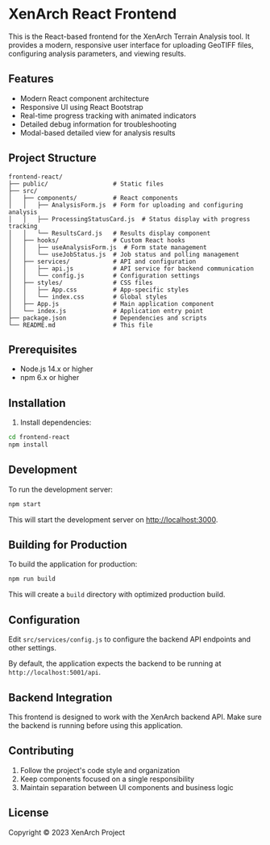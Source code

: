 # XenArch React Frontend

This is the React-based frontend for the XenArch Terrain Analysis tool. It provides a modern, responsive user interface for uploading GeoTIFF files, configuring analysis parameters, and viewing results.

## Features

- Modern React component architecture
- Responsive UI using React Bootstrap
- Real-time progress tracking with animated indicators
- Detailed debug information for troubleshooting
- Modal-based detailed view for analysis results

## Project Structure

```
frontend-react/
├── public/                  # Static files
├── src/
│   ├── components/          # React components
│   │   ├── AnalysisForm.js  # Form for uploading and configuring analysis
│   │   ├── ProcessingStatusCard.js  # Status display with progress tracking
│   │   └── ResultsCard.js   # Results display component
│   ├── hooks/               # Custom React hooks
│   │   ├── useAnalysisForm.js  # Form state management
│   │   └── useJobStatus.js  # Job status and polling management
│   ├── services/            # API and configuration
│   │   ├── api.js           # API service for backend communication
│   │   └── config.js        # Configuration settings
│   ├── styles/              # CSS files
│   │   ├── App.css          # App-specific styles 
│   │   └── index.css        # Global styles
│   ├── App.js               # Main application component
│   └── index.js             # Application entry point
├── package.json             # Dependencies and scripts
└── README.md                # This file
```

## Prerequisites

- Node.js 14.x or higher
- npm 6.x or higher

## Installation

1. Install dependencies:

```bash
cd frontend-react
npm install
```

## Development

To run the development server:

```bash
npm start
```

This will start the development server on [http://localhost:3000](http://localhost:3000).

## Building for Production

To build the application for production:

```bash
npm run build
```

This will create a `build` directory with optimized production build.

## Configuration

Edit `src/services/config.js` to configure the backend API endpoints and other settings.

By default, the application expects the backend to be running at `http://localhost:5001/api`.

## Backend Integration

This frontend is designed to work with the XenArch backend API. Make sure the backend is running before using this application.

## Contributing

1. Follow the project's code style and organization
2. Keep components focused on a single responsibility
3. Maintain separation between UI components and business logic

## License

Copyright © 2023 XenArch Project 
